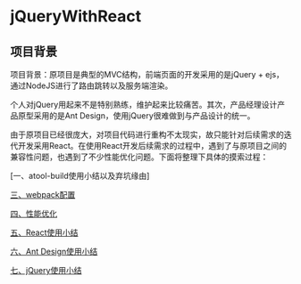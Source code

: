 # jQueryWithReact

## 项目背景

项目背景：原项目是典型的MVC结构，前端页面的开发采用的是jQuery + ejs，通过NodeJS进行了路由跳转以及服务端渲染。

个人对jQuery用起来不是特别熟练，维护起来比较痛苦。其次，产品经理设计产品原型采用的是Ant Design，使用jQuery很难做到与产品设计的统一。

由于原项目已经很庞大，对项目代码进行重构不太现实，故只能针对后续需求的迭代开发采用React。在使用React开发后续需求的过程中，遇到了与原项目之间的兼容性问题，也遇到了不少性能优化问题。下面将整理下具体的摸索过程：

[一、atool-build使用小结以及弃坑缘由]

[三、webpack配置](https://github.com/Bian2017/jQueryWithReact/blob/master/doc/docs/%E4%B8%89%E3%80%81webpack%E9%85%8D%E7%BD%AE.md)

[四、性能优化](https://github.com/Bian2017/jQueryWithReact/blob/master/doc/docs/%E5%9B%9B%E3%80%81%E6%80%A7%E8%83%BD%E4%BC%98%E5%8C%96.md)

[五、React使用小结](https://github.com/Bian2017/jQueryWithReact/blob/master/doc/docs/%E4%BA%94%E3%80%81React%E4%BD%BF%E7%94%A8%08%E5%B0%8F%E7%BB%93.md)

[六、Ant Design使用小结](https://github.com/Bian2017/jQueryWithReact/blob/master/doc/docs/%E5%85%AD%E3%80%81Ant%20Desgin%E4%BD%BF%E7%94%A8%E5%B0%8F%E7%BB%93.md)

[七、jQuery使用小结](https://github.com/Bian2017/jQueryWithReact/blob/master/doc/docs/%E4%B8%83%E3%80%81jQuery%E4%BD%BF%E7%94%A8%E5%B0%8F%E7%BB%93.md)